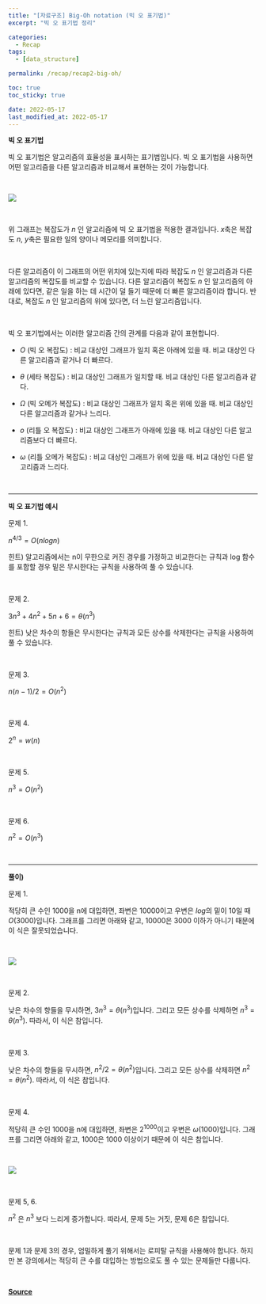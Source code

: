 ```yaml
---
title: "[자료구조] Big-Oh notation (빅 오 표기법)"
excerpt: "빅 오 표기법 정리"

categories:
  - Recap
tags:
  - [data_structure]

permalink: /recap/recap2-big-oh/

toc: true
toc_sticky: true

date: 2022-05-17
last_modified_at: 2022-05-17
---
```


**빅 오 표기법**


빅 오 표기법은 알고리즘의 효율성을 표시하는 표기법입니다. 빅 오 표기법을 사용하면 어떤 알고리즘을 다른 알고리즘과 비교해서 표현하는 것이 가능합니다.

 <br>

![](https://cphinf.pstatic.net/mooc/20210525_284/1621921589246JLuBn_PNG/mceclip0.png)

 <br>

위 그래프는 복잡도가 $n$ 인 알고리즘에 빅 오 표기법을 적용한 결과입니다. $x$축은 복잡도 $n$, $y$축은 필요한 일의 양이나 메모리를 의미합니다.

 <br>

다른 알고리즘이 이 그래프의 어떤 위치에 있는지에 따라 복잡도 $n$ 인 알고리즘과 다른 알고리즘의 복잡도를 비교할 수 있습니다. 다른 알고리즘이 복잡도 $n$ 인 알고리즘의 아래에 있다면, 같은 일을 하는 데 시간이 덜 들기 때문에 더 빠른 알고리즘이라 합니다. 반대로, 복잡도 $n$ 인 알고리즘의 위에 있다면, 더 느린 알고리즘입니다.

 <br>

빅 오 표기법에서는 이러한 알고리즘 간의 관계를 다음과 같이 표현합니다.

- $O$ (빅 오 복잡도) : 비교 대상인 그래프가 일치 혹은 아래에 있을 때. 비교 대상인 다른 알고리즘과 같거나 더 빠르다.

- $θ$ (세타 복잡도) : 비교 대상인 그래프가 일치할 때. 비교 대상인 다른 알고리즘과 같다.

- $Ω$ (빅 오메가 복잡도) : 비교 대상인 그래프가 일치 혹은 위에 있을 때. 비교 대상인 다른 알고리즘과 같거나 느리다.

- $o$ (리틀 오 복잡도) : 비교 대상인 그래프가 아래에 있을 때. 비교 대상인 다른 알고리즘보다 더 빠르다.

- $ω$ (리틀 오메가 복잡도) : 비교 대상인 그래프가 위에 있을 때. 비교 대상인 다른 알고리즘과 느리다.

<br>
<HR>

**빅 오 표기법 예시**


문제 1.

$n^{4/3} = O(nlogn)$

힌트) 알고리즘에서는 n이 무한으로 커진 경우를 가정하고 비교한다는 규칙과 log 함수를 포함할 경우 밑은 무시한다는 규칙을 사용하여 풀 수 있습니다.

 <br>

문제 2.

$3n^3 + 4n^2 + 5n + 6 = θ(n^3)$

힌트) 낮은 차수의 항들은 무시한다는 규칙과 모든 상수를 삭제한다는 규칙을 사용하여 풀 수 있습니다.

 <br>

문제 3.

$n(n-1)/2 = O(n^2)$

 <br>

문제 4.

$2^n = w(n)$

 <br>

문제 5.

$n^3 = O(n^2)$

 <br>

문제 6.

$n^2 = O(n^3)$

 <br>
 <HR>

**풀이)**


문제 1.

적당히 큰 수인 1000을 n에 대입하면, 좌변은 10000이고 우변은 $log$의 밑이 10일 때 $O(3000)$입니다. 그래프를 그리면 아래와 같고, 10000은 3000 이하가 아니기 때문에 이 식은 잘못되었습니다.

<br>

![](https://cphinf.pstatic.net/mooc/20210525_250/1621922217702RNvY9_PNG/mceclip0.png)

<br>

문제 2.

낮은 차수의 항들을 무시하면, $3n^3 = θ(n^3)$입니다. 그리고 모든 상수를 삭제하면 $n^3​ = θ(n^3)$. 따라서, 이 식은 참입니다.

 <br>

문제 3.

낮은 차수의 항들을 무시하면, $n^2/2 = θ(n^2)$입니다. 그리고 모든 상수를 삭제하면 $n^2​​ = θ(n^2)$. 따라서, 이 식은 참입니다.

 <br>

문제 4.

적당히 큰 수인 1000을 n에 대입하면, 좌변은 $2^{1000}$이고 우변은 $ω(1000)$입니다. 그래프를 그리면 아래와 같고, 1000은 1000 이상이기 때문에 이 식은 참입니다.

<br>

![](https://cphinf.pstatic.net/mooc/20210525_110/1621922362055Wlxcm_PNG/mceclip1.png)

<br>

문제 5, 6.

$n^2$ 은 $n^3$ 보다 느리게 증가합니다. 따라서, 문제 5는 거짓, 문제 6은 참입니다.

 <br>

문제 1과 문제 3의 경우, 엄밀하게 풀기 위해서는 로피탈 규칙을 사용해야 합니다. 하지만 본 강의에서는 적당히 큰 수를 대입하는 방법으로도 풀 수 있는 문제들만 다룹니다.

<br>

[**Source**](https://www.boostcourse.org/cs204/joinLectures/145114)
